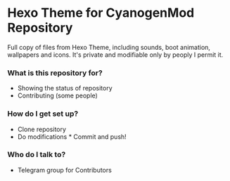 # Hexo Theme for CyanogenMod Repository

Full copy of files from Hexo Theme, including sounds, boot animation, wallpapers and icons. It's private and modifiable only by peoply I permit it.

### What is this repository for?

* Showing the status of repository
* Contributing (some people)

### How do I get set up?

* Clone repository
* Do modifications
* Commit and push!

### Who do I talk to?

* Telegram group for Contributors